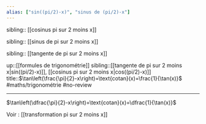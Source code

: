 ```yaml
---
alias: ["sin((pi/2)-x)", "sinus de (pi/2)-x"]
---
```

sibling:: [[cosinus pi sur 2 moins x]]

sibling:: [[sinus de pi sur 2 moins x]]

sibling:: [[tangente de pi sur 2 moins x]]

up::[[formules de trigonométrie]]
sibling::[[tangente de pi sur 2 moins x|sin((pi/2)-x)]], [[cosinus pi sur 2 moins x|cos((pi/2)-x)]]
title::$\tan\left(\frac{\pi}{2}-x\right)=\text{cotan}(x)=\frac{1}{\tan(x)}$
#maths/trigonométrie #no-review 

----

$\tan\left(\dfrac{\pi}{2}-x\right)=\text{cotan}(x)=\dfrac{1}{\tan(x)}$

Voir : [[transformation pi sur 2 moins x]]